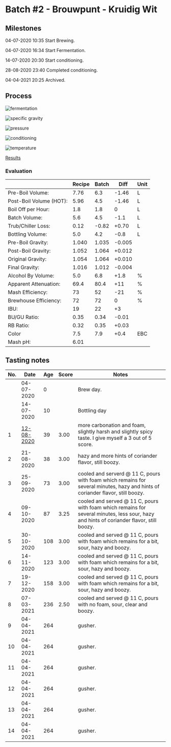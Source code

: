 # Batch #2 - Brouwpunt - Kruidig Wit

## Milestones

04-07-2020 10:35 Start Brewing.

04-07-2020 16:34 Start Fermentation.

14-07-2020 20:30 Start conditioning.

28-08-2020 23:40 Completed conditioning.

04-04-2021 20:25 Archived.

## Process

![fermentation](fermentation.png)

![specific gravity](gravity.png)

![pressure](pressure.png)

![conditioning](conditioning.png)

![temperature](temperature.png)

[Results](./Batch_2_Brouwpunt_Kruidig_Wit_results.pdf)

### Evaluation

|                         | Recipe | Batch | Diff   | Unit |
|-------------------------|--------|-------|--------|------|
| Pre-Boil Volume:        | 7.76   | 6.3   | -1.46  | L    |
| Post-Boil Volume (HOT): | 5.96   | 4.5   | -1.46  | L    |
| Boil Off per Hour:      | 1.8    | 1.8   |  0     | L    |
| Batch Volume:           | 5.6    | 4.5   | -1.1   | L    |
| Trub/Chiller Loss:      | 0.12   | -0.82 | +0.70  | L    |
| Bottling Volume:        | 5.0    | 4.2   | -0.8   | L    |
| Pre-Boil Gravity:       | 1.040  | 1.035 | -0.005 |      |
| Post-Boil Gravity:      | 1.052  | 1.064 | +0.012 |      |
| Original Gravity:       | 1.054  | 1.064 | +0.010 |      |
| Final Gravity:          | 1.016  | 1.012 | -0.004 |      |
| Alcohol By Volume:      | 5.0    | 6.8   | +1.8   | %    |
| Apparent Attenuation:   | 69.4   | 80.4  | +11    | %    |
| Mash Efficiency:        | 73     | 52    | -21    | %    |
| Brewhouse Efficiency:   | 72     | 72    | 0      | %    |
| IBU:                    | 19     | 22    | +3     |      |
| BU/GU Ratio:            | 0.35   | 0.34  | -0.01  |      |
| RB Ratio:               | 0.32   | 0.35  | +0.03  |      |
| Color                   | 7.5    | 7.9   | +0.4   | EBC  |
| Mash pH:                | 6.01   |       |        |      |

## Tasting notes

| No. | Date       | Age | Score | Notes |
|-----|------------|-----|-------|-------|
|     | 04-07-2020 |   0 |       | Brew day. |
|     | 14-07-2020 |  10 |       | Bottling day |
|   1 | [12-08-2020](20200812_Batch_2_Brouwpunt_Kruidig_Wit_BJCP_Scoresheet_1_14.pdf) |  39 |  3.00 | more carbonation and foam, slightly harsh and slightly spicy taste. I give myself a 3 out of 5 score. |
|   2 | 21-08-2020 |  38 |  3.00 | hazy and more hints of coriander flavor, still boozy. |
|   3 | 25-09-2020 |  73 |  3.00 | cooled and serverd @ 11 C, pours with foam which remains for several minutes, hazy and hints of coriander flavor, still boozy. |
|   4 | 09-10-2020 |  87 |  3.25 | cooled and served @ 11 C, pours with foam which remains for several minutes, less sour, hazy and hints of coriander flavor, still boozy. |
|   5 | 30-10-2020 | 108 |  3.00 | cooled and served @ 11 C, pours with foam which remains for a bit, sour, hazy and boozy. |
|   6 | 14-11-2020 | 123 |  3.00 | cooled and served @ 11 C, pours with foam which remains for a bit, sour, hazy and boozy. |
|   7 | 19-12-2020 | 158 |  3.00 | cooled and served @ 11 C, pours with foam which remains for a bit, sour, hazy and boozy. |
|   8 | 07-03-2021 | 236 |  2.50 | cooled and served @ 11 C, pours with no foam, sour, clear and boozy. |
|   9 | 04-04-2021 | 264 |       | gusher. |
|  10 | 04-04-2021 | 264 |       | gusher. |
|  11 | 04-04-2021 | 264 |       | gusher. |
|  12 | 04-04-2021 | 264 |       | gusher. |
|  13 | 04-04-2021 | 264 |       | gusher. |
|  14 | 04-04-2021 | 264 |       | gusher. |
